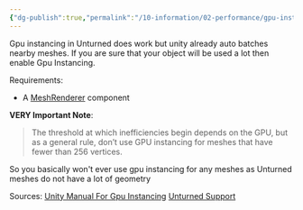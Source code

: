 ```yaml
---
{"dg-publish":true,"permalink":"/10-information/02-performance/gpu-instancing/","created":"2024-06-02T13:01:16.608+07:00","updated":"2024-06-02T13:10:18.804+07:00"}
---
```


Gpu instancing in Unturned does work but unity already auto batches nearby meshes. If you are sure that your object will be used a lot then enable Gpu Instancing.

Requirements:
- A [MeshRenderer](https://docs.unity3d.com/Manual/class-MeshRenderer.html) component

**VERY Important Note**:
> The threshold at which inefficiencies begin depends on the GPU, but as a general rule, don’t use GPU instancing for meshes that have fewer than 256 vertices.

So you basically won't ever use gpu instancing for any meshes as Unturned meshes do not have a lot of geometry  

Sources: 
[Unity Manual For Gpu Instancing](https://docs.unity3d.com/Manual/GPUInstancing.html) 
[Unturned Support](https://support.smartlydressedgames.com/hc/en-us/articles/13182728322452-Should-material-GPU-instancing-be-enabled-in-Unity) 